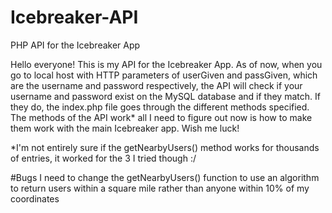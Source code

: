 # Icebreaker-API
PHP API for the Icebreaker App

Hello everyone!  This is my API for the Icebreaker App.  As of now, when you go to local host with HTTP parameters of userGiven and passGiven, which are the username and password respectively, the API will check if your username and password exist on the MySQL database and if they match.  If they do, the index.php file goes through the different methods specified.  The methods of the API work* all I need to figure out now is how to make them work with the main Icebreaker app.  Wish me luck!







*I'm not entirely sure if the getNearbyUsers() method works for thousands of entries, it worked for the 3 I tried though :/

#Bugs
I need to change the getNearbyUsers() function to use an algorithm to return users within a square mile rather than anyone within 10% of my coordinates

